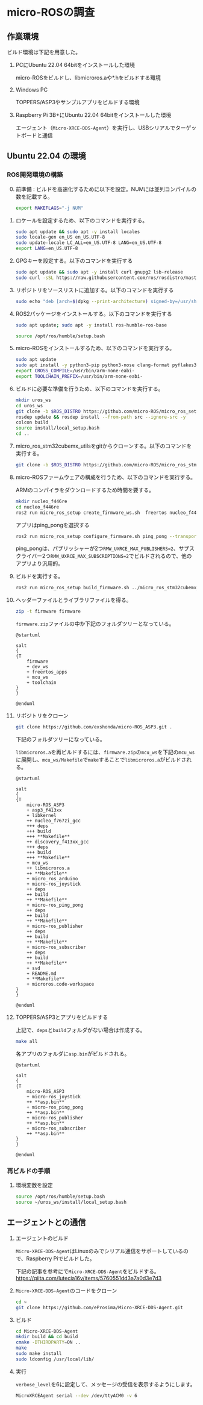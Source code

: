 # micro-ROSの調査

## 作業環境

ビルド環境は下記を用意した。

1. PCにUbuntu 22.04 64bitをインストールした環境

    micro-ROSをビルドし、libmicroros.aや*.hをビルドする環境

2. Windows PC

    TOPPERS/ASP3やサンプルアプリをビルドする環境

3. Raspberry Pi 3B+にUbuntu 22.04 64bitをインストールした環境

    エージェント（`Micro-XRCE-DDS-Agent`）を実行し、USBシリアルでターゲットボードと通信

## Ubuntu 22.04 の環境

### ROS開発環境の構築

0. 前準備 : ビルドを高速化するために以下を設定。NUMには並列コンパイルの数を記載する。

    ```bash
    export MAKEFLAGS="-j NUM"    
    ```

1. ロケールを設定するため、以下のコマンドを実行する。

    ```bash
    sudo apt update && sudo apt -y install locales
    sudo locale-gen en_US en_US.UTF-8
    sudo update-locale LC_ALL=en_US.UTF-8 LANG=en_US.UTF-8
    export LANG=en_US.UTF-8
    ```

2. GPGキーを設定する。以下のコマンドを実行する

    ```bash
    sudo apt update && sudo apt -y install curl gnupg2 lsb-release
    sudo curl -sSL https://raw.githubusercontent.com/ros/rosdistro/master/ros.key -o /usr/share/keyrings/ros-archive-keyring.gpg
    ```

3. リポジトリをソースリストに追加する。以下のコマンドを実行する

    ```bash
    sudo echo "deb [arch=$(dpkg --print-architecture) signed-by=/usr/share/keyrings/ros-archive-keyring.gpg] http://packages.ros.org/ros2/ubuntu $(source /etc/os-release && echo $UBUNTU_CODENAME) main" | sudo tee /etc/apt/sources.list.d/ros2.list > /dev/null
    ```

4. ROS2パッケージをインストールする。以下のコマンドを実行する

    ```bash
    sudo apt update; sudo apt -y install ros-humble-ros-base
    ```

    ```bash
    source /opt/ros/humble/setup.bash
    ```

5. micro-ROSをインストールするため、以下のコマンドを実行する。

    ```bash
    sudo apt update
    sudo apt install -y python3-pip python3-nose clang-format pyflakes3 python3-mypy python3-pytest-mock gperf ros-$ROS_DISTRO-osrf-testing-tools-cpp python3-lttng ros-$ROS_DISTRO-mimick-vendor python3-babeltrace python3-rosdep2 python3-colcon-common-extensions
    export CROSS_COMPILE=/usr/bin/arm-none-eabi-
    export TOOLCHAIN_PREFIX=/usr/bin/arm-none-eabi-
    ```

6. ビルドに必要な準備を行うため、以下のコマンドを実行する。

    ```bash
    mkdir uros_ws
    cd uros_ws    
    git clone -b $ROS_DISTRO https://github.com/micro-ROS/micro_ros_setup.git src/micro_ros_setup
    rosdep update && rosdep install --from-path src --ignore-src -y
    colcon build
    source install/local_setup.bash
    cd ..
    ```

7. micro_ros_stm32cubemx_utilsをgitからクローンする。以下のコマンドを実行する。

   ```bash
   git clone -b $ROS_DISTRO https://github.com/micro-ROS/micro_ros_stm32cubemx_utils.git
   ```

8. micro-ROSファームウェアの構成を行うため、以下のコマンドを実行する。

    ARMのコンパイラをダウンロードするため時間を要する。

    ```bash
    mkdir nucleo_f446re
    cd nucleo_f446re
    ros2 run micro_ros_setup create_firmware_ws.sh  freertos nucleo_f446re
    ```

    アプリはping_pongを選択する

    ```bash
    ros2 run micro_ros_setup configure_firmware.sh ping_pong --transport serial
    ```

    ping_pongは、パブリッシャーが2つ`RMW_UXRCE_MAX_PUBLISHERS=2`、サブスクライバー2つ`RMW_UXRCE_MAX_SUBSCRIPTIONS=2`でビルドされるので、他のアプリより汎用的。

9. ビルドを実行する。

    ```bash
    ros2 run micro_ros_setup build_firmware.sh ../micro_ros_stm32cubemx_utils/library_generation/toolchain.cmake ./micro_ros_stm32cubemx_utils/library_generation/colcon.meta
    ```

10. ヘッダーファイルとライブラリファイルを得る。

    ```bash
    zip -t firmware firmware
    ```

    `firmware.zip`ファイルの中か下記のフォルダツリーとなっている。

    ```plantuml
    @startuml

    salt
    {
    {T
        firmware
        + dev_ws
        + freertos_apps
        + mcu_ws
        + toolchain
    }
    }

    @enduml
    ```

11. リポジトリをクローン

    ```bash
    git clone https://github.com/exshonda/micro-ROS_ASP3.git .
    ```

    下記のフォルダツリーになっている。

    `libmicroros.a`を再ビルドするには、`firmware.zip`の`mcu_ws`を下記の`mcu_ws`に展開し、`mcu_ws/Makefile`で`make`することで`libmicroros.a`がビルドされる。

    ```plantuml
    @startuml

    salt
    {
    {T
        micro-ROS_ASP3
        + asp3_f413xx
        + libkernel
        ++ nucleo_f767zi_gcc
        +++ deps
        +++ build
        +++ **Makefile**
        ++ discovery_f413xx_gcc
        +++ deps
        +++ build
        +++ **Makefile**
        + mcu_ws
        ++ libmicroros.a
        ++ **Makefile**
        + micro_ros_arduino
        + micro-ros_joystick
        ++ deps
        ++ build
        ++ **Makefile**
        + micro-ros_ping_pong
        ++ deps
        ++ build
        ++ **Makefile**
        + micro-ros_publisher
        ++ deps
        ++ build
        ++ **Makefile**
        + micro-ros_subscriber
        ++ deps
        ++ build
        ++ **Makefile**
        + svd
        + README.md
        + **Makefile**
        + microros.code-workspace
    }
    }

    @enduml
    ```

12. TOPPERS/ASP3とアプリをビルドする

    上記で、`deps`と`build`フォルダがない場合は作成する。

    ```bash
    make all
    ```

    各アプリのフォルダに`asp.bin`がビルドされる。

    ```plantuml
    @startuml

    salt
    {
    {T
        micro-ROS_ASP3
        + micro-ros_joystick
        ++ **asp.bin**
        + micro-ros_ping_pong
        ++ **asp.bin**
        + micro-ros_publisher
        ++ **asp.bin**
        + micro-ros_subscriber
        ++ **asp.bin**
    }
    }

    @enduml
    ```

### 再ビルドの手順

1. 環境変数を設定

    ```bash
    source /opt/ros/humble/setup.bash
    source ~/uros_ws/install/local_setup.bash
    ```

## エージェントとの通信

1. エージェントのビルド

    `Micro-XRCE-DDS-Agent`はLinuxのみでシリアル通信をサポートしているので、Raspberry Piでビルドした。

    下記の記事を参考にで`Micro-XRCE-DDS-Agent`をビルドする。
    <https://qiita.com/lutecia16v/items/5760551dd3a7a0d3e7d3>

2. `Micro-XRCE-DDS-Agent`のコードをクローン

    ``` bash
    cd ~
    git clone https://github.com/eProsima/Micro-XRCE-DDS-Agent.git
    ```

3. ビルド

    ```bash
    cd Micro-XRCE-DDS-Agent
    mkdir build && cd build
    cmake -DTHIRDPARTY=ON ..
    make
    sudo make install
    sudo ldconfig /usr/local/lib/
    ```

4. 実行

    `verbose_level`を6に設定して、メッセージの受信を表示するようにします。

    ```bash
    MicroXRCEAgent serial --dev /dev/ttyACM0 -v 6
    ```
